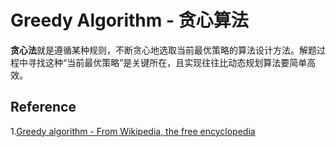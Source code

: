 # Greedy Algorithm - 贪心算法

**贪心法**就是遵循某种规则，不断贪心地选取当前最优策略的算法设计方法。解题过程中寻找这种“当前最优策略”是关键所在，且实现往往比动态规划算法要简单高效。

## Reference

1.[Greedy algorithm - From Wikipedia, the free encyclopedia](https://en.wikipedia.org/wiki/Greedy_algorithm)


